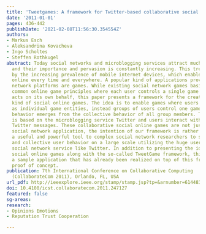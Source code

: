```yaml
---
title: 'Tweetgames: A framework for Twitter-based collaborative social online games'
date: '2011-01-01'
pages: 436-442
publishDate: '2021-02-08T11:56:30.354554Z'
authors:
- Markus Esch
- Aleksandrina Kovacheva
- Ingo Scholtes
- Steffen Rothkugel
abstract: Today social networks and microblogging services attract much attention
  and their importance and pervasion is constantly increasing. This trend is fostered
  by the increasing prevalence of mobile internet devices, which enable users to be
  online every time and everywhere. A popular kind of applications provided via social
  network platforms are games. While existing social network games basically realize
  common online game principles where each user controls a single game entity and
  acts on its own behalf, this paper presents a framework for the creation of a novel
  kind of social online games. The idea is to enable games where users do not act
  as individual game entities, instead groups of users control one game entity whose
  behavior emerges from the collective behavior of all group members. The framework
  is based on the microblogging service Twitter and users interact with the game via
  Twitter messages. These collaborative social online games are not just an innovative
  social network application, the intention of our framework is rather to provide
  a useful and powerful tool to complex social network researchers to study emergent
  and collective user behavior on a large scale utilizing the huge user base of a
  social network service like Twitter. In addition to presenting the idea of collaborative
  social online games along with the so-called TweetGame framework, this paper presents
  a sample application that has already been realized on top of this framework as
  proof of concept.
publication: 7th International Conference on Collaborative Computing
  (CollaborateCom 2011), Orlando, FL, USA
url_pdf: http://ieeexplore.ieee.org/stamp/stamp.jsp?tp=&arnumber=6144831
doi: 10.4108/icst.collaboratecom.2011.247127
featured: false
sg-areas:
research: 
- Opinions Emotions
- Reputation Trust Cooperation

---
```


